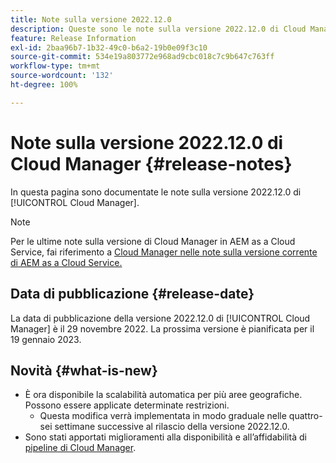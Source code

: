 ```yaml
---
title: Note sulla versione 2022.12.0
description: Queste sono le note sulla versione 2022.12.0 di Cloud Manager.
feature: Release Information
exl-id: 2baa96b7-1b32-49c0-b6a2-19b0e09f3c10
source-git-commit: 534e19a803772e968ad9cbc018c7c9b647c763ff
workflow-type: tm+mt
source-wordcount: '132'
ht-degree: 100%

---
```


# Note sulla versione 2022.12.0 di Cloud Manager {#release-notes}

In questa pagina sono documentate le note sulla versione 2022.12.0 di [!UICONTROL Cloud Manager].

>[!NOTE]
>
>Per le ultime note sulla versione di Cloud Manager in AEM as a Cloud Service, fai riferimento a [Cloud Manager nelle note sulla versione corrente di AEM as a Cloud Service.](https://experienceleague.adobe.com/docs/experience-manager-cloud-service/content/implementing/using-cloud-manager/release-notes-cloud-manager/release-notes-cm-current.html?lang=it)

## Data di pubblicazione {#release-date}

La data di pubblicazione della versione 2022.12.0 di [!UICONTROL Cloud Manager] è il 29 novembre 2022. La prossima versione è pianificata per il 19 gennaio 2023.

## Novità {#what-is-new}

* È ora disponibile la scalabilità automatica per più aree geografiche. Possono essere applicate determinate restrizioni.
   * Questa modifica verrà implementata in modo graduale nelle quattro-sei settimane successive al rilascio della versione 2022.12.0.
* Sono stati apportati miglioramenti alla disponibilità e all’affidabilità di [pipeline di Cloud Manager](/help/overview/ci-cd-pipelines.md).
